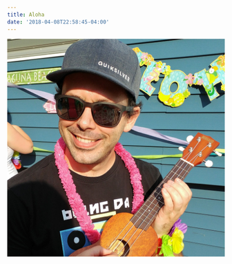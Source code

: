 ```yaml
---
title: Aloha
date: '2018-04-08T22:58:45-04:00'
---
```

![null](/site/static/img/blog/20170812_175835.jpg)
